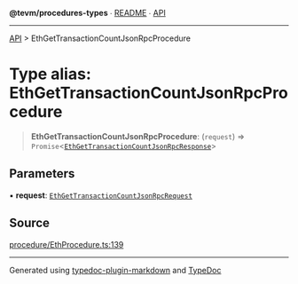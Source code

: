 **@tevm/procedures-types** ∙ [README](../README.md) ∙ [API](../API.md)

***

[API](../API.md) > EthGetTransactionCountJsonRpcProcedure

# Type alias: EthGetTransactionCountJsonRpcProcedure

> **EthGetTransactionCountJsonRpcProcedure**: (`request`) => `Promise`\<[`EthGetTransactionCountJsonRpcResponse`](EthGetTransactionCountJsonRpcResponse.md)\>

## Parameters

▪ **request**: [`EthGetTransactionCountJsonRpcRequest`](EthGetTransactionCountJsonRpcRequest.md)

## Source

[procedure/EthProcedure.ts:139](https://github.com/evmts/tevm-monorepo/blob/main/packages/procedures-types/src/procedure/EthProcedure.ts#L139)

***
Generated using [typedoc-plugin-markdown](https://www.npmjs.com/package/typedoc-plugin-markdown) and [TypeDoc](https://typedoc.org/)

